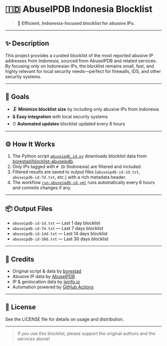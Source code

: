 
# 🇮🇩 AbuseIPDB Indonesia Blocklist

> 🚦 **Efficient, Indonesia-focused blocklist for abusive IPs.**

---

## ✨ Description

This project provides a curated blocklist of the most reported abusive IP addresses from Indonesia, sourced from AbuseIPDB and related services. By focusing only on Indonesian IPs, the blocklist remains small, fast, and highly relevant for local security needs—perfect for firewalls, IDS, and other security systems.

---

## 🎯 Goals

- 🗜️ **Minimize blocklist size** by including only abusive IPs from Indonesia
- 🔒 **Easy integration** with local security systems
- ⏰ **Automated updates** blocklist updated every 6 hours

---

## ⚙️ How It Works

1. The Python script [`abuseipdb_id.py`](./abuseipdb_id.py) downloads blocklist data from [borestad/blocklist-abuseipdb](https://github.com/borestad/blocklist-abuseipdb).
2. Only IPs tagged with `# ID` (Indonesia) are filtered and included.
3. Filtered results are saved to output files (`abuseipdb-id-1d.txt`, `abuseipdb-id-7d.txt`, etc.) with a rich metadata header.
4. The workflow [`run-abuseipdb-id.yml`](.github/workflows/run-abuseipdb-id.yml) runs automatically every 6 hours and commits changes if any.

---

## 📦 Output Files

- `abuseipdb-id-1d.txt` — Last 1 day blocklist
- `abuseipdb-id-7d.txt` — Last 7 days blocklist
- `abuseipdb-id-14d.txt` — Last 14 days blocklist
- `abuseipdb-id-30d.txt` — Last 30 days blocklist

---

## 🙏 Credits

- Original script & data by [borestad](https://github.com/borestad/blocklist-abuseipdb)
- Abusive IP data by [AbuseIPDB](https://www.abuseipdb.com)
- IP & geolocation data by [ipinfo.io](https://ipinfo.io)
- Automation powered by [GitHub Actions](https://github.com/features/actions)

---

## 📄 License

See the LICENSE file for details on usage and distribution.

---

> If you use this blocklist, please support the original authors and the services above!
